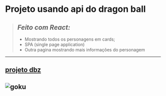 # Projeto usando api do dragon ball #

> ## *Feito com React:* ##
> - Mostrando todos os personagens em cards;
> - SPA (single page application)
> - Outra pagina mostrando mais informações do personagem
---
[projeto dbz](https://deyvidmatos.github.io/dbz)
 ---
![goku](https://metagalaxia.com.br/wp-content/uploads/2022/09/Dragon-Ball-Z.gif)
---
